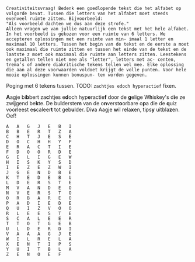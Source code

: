 ```
Creativiteitsvraag! Bedenk een goedlopende tekst die het alfabet op volgorde bevat. Tussen die letters van het alfabet moet steeds evenveel ruimte zitten. Bijvoorbeeld:
"Als voorbeeld dachten we dus aan deze strofe."
Alleen vragen we van jullie natuurlijk een tekst met het hele alfabet. In het voorbeeld is gekozen voor een ruimte van 6 letters. We accepteren oplossingen met een ruimte van min- imaal 1 letter en maximaal 10 letters. Tussen het begin van de tekst en de eerste a moet ook maximaal die ruimte zitten en tussen het einde van de tekst en de laatste z moet ook maximaal die ruimte aan letters zitten. Leestekens en getallen tellen niet mee als "letter", letters met ac- centen, trema’s of andere diakritische tekens tellen wel mee. Elke oplossing die aan al deze voorwaarden voldoet krijgt de volle punten. Voor hele mooie oplossingen kunnen bonuspun- ten worden gegeven.
```

Poging met 6 tekens tussen. TODO: `zachtjes edoch hyperactief` fixen.

**A**agje bi**b**bert za**c**htjes e**d**och hyp**e**ractie**f** door de **g**elige W**h**iskey's d**i**e ze zwi**j**gend be**k**te.
De bu**l**derste**m** van de o**n**verst**o**orbare o**p**a die de **q**uiz voo**r**leest e**s**caleer**t** tot geb**u**lder. Di**v**a Aagje **w**il rela**x**en, tips**y** uitbla**z**en. Oef!

```
A	A	G	J	E	B	I
B	B	E	R	T	Z	A
C	H	T	J	E	S	E
D	O	C	H	H	Y	P
E	R	A	C	T	I	E
F	D	O	O	R	D	E
G	E	L	I	G	E	W
H	I	S	K	Y	S	D
I	E	Z	E	Z	W	I
J	G	E	N	D	B	E
K	T	E	D	E	B	U
L	D	E	R	S	T	E
M	V	A	N	D	E	O
N	V	E	R	S	T	O
O	R	B	A	R	E	O
P	A	D	I	E	D	E
Q	U	I	Z	V	O	O
R	L	E	E	S	T	E
S	C	A	L	E	E	R
T	T	O	T	G	E	B
U	L	D	E	R	D	I
V	A	A	A	G	J	E
W	I	L	R	E	L	A
X	E	N	T	I	P	S
Y	U	I	T	B	L	A
Z	E	N	O	E	F
```
